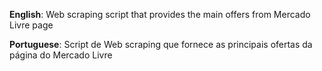 **English**: Web scraping script that provides the main offers from Mercado Livre page

**Portuguese**: Script de Web scraping que fornece as principais ofertas da página do Mercado Livre
